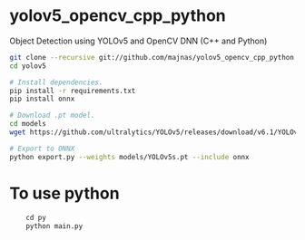 
# yolov5_opencv_cpp_python
Object Detection using YOLOv5 and OpenCV DNN (C++ and Python)

```bash
git clone --recursive git://github.com/majnas/yolov5_opencv_cpp_python.git
cd yolov5

# Install dependencies.
pip install -r requirements.txt
pip install onnx

# Download .pt model.
cd models
wget https://github.com/ultralytics/YOLOv5/releases/download/v6.1/YOLOv5s.pt

# Export to ONNX
python export.py --weights models/YOLOv5s.pt --include onnx
```


# To use python
```python
    cd py
    python main.py
```


